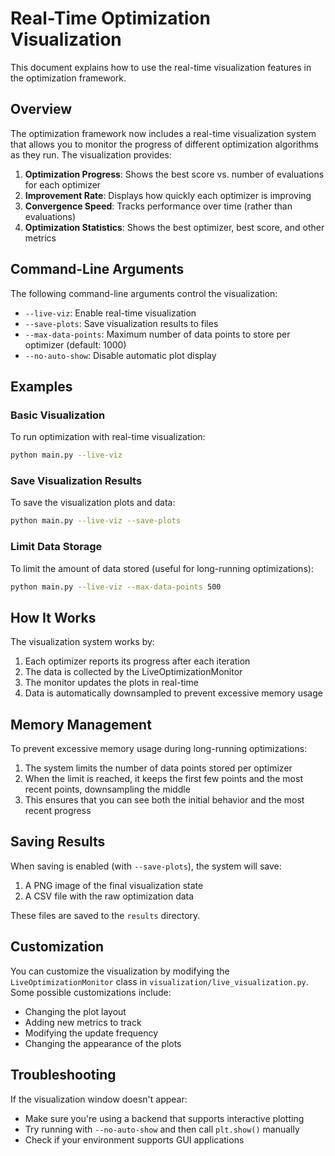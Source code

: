 # Real-Time Optimization Visualization

This document explains how to use the real-time visualization features in the optimization framework.

## Overview

The optimization framework now includes a real-time visualization system that allows you to monitor the progress of different optimization algorithms as they run. The visualization provides:

1. **Optimization Progress**: Shows the best score vs. number of evaluations for each optimizer
2. **Improvement Rate**: Displays how quickly each optimizer is improving
3. **Convergence Speed**: Tracks performance over time (rather than evaluations)
4. **Optimization Statistics**: Shows the best optimizer, best score, and other metrics

## Command-Line Arguments

The following command-line arguments control the visualization:

- `--live-viz`: Enable real-time visualization
- `--save-plots`: Save visualization results to files
- `--max-data-points`: Maximum number of data points to store per optimizer (default: 1000)
- `--no-auto-show`: Disable automatic plot display

## Examples

### Basic Visualization

To run optimization with real-time visualization:

```bash
python main.py --live-viz
```

### Save Visualization Results

To save the visualization plots and data:

```bash
python main.py --live-viz --save-plots
```

### Limit Data Storage

To limit the amount of data stored (useful for long-running optimizations):

```bash
python main.py --live-viz --max-data-points 500
```

## How It Works

The visualization system works by:

1. Each optimizer reports its progress after each iteration
2. The data is collected by the LiveOptimizationMonitor
3. The monitor updates the plots in real-time
4. Data is automatically downsampled to prevent excessive memory usage

## Memory Management

To prevent excessive memory usage during long-running optimizations:

1. The system limits the number of data points stored per optimizer
2. When the limit is reached, it keeps the first few points and the most recent points, downsampling the middle
3. This ensures that you can see both the initial behavior and the most recent progress

## Saving Results

When saving is enabled (with `--save-plots`), the system will save:

1. A PNG image of the final visualization state
2. A CSV file with the raw optimization data

These files are saved to the `results` directory.

## Customization

You can customize the visualization by modifying the `LiveOptimizationMonitor` class in `visualization/live_visualization.py`. Some possible customizations include:

- Changing the plot layout
- Adding new metrics to track
- Modifying the update frequency
- Changing the appearance of the plots

## Troubleshooting

If the visualization window doesn't appear:
- Make sure you're using a backend that supports interactive plotting
- Try running with `--no-auto-show` and then call `plt.show()` manually
- Check if your environment supports GUI applications
